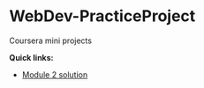 # WebDev-PracticeProject
Coursera mini projects

**Quick links:**

* [Module 2 solution](https://jyotsnatiwary.github.io/WebDev-PracticeProject/module2_solution/index.html)
